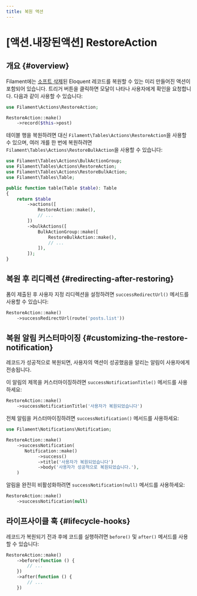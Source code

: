 ```yaml
---
title: 복원 액션
---
```

# [액션.내장된액션] RestoreAction
## 개요 {#overview}

Filament에는 [소프트 삭제](/laravel/12.x/eloquent#soft-deleting)된 Eloquent 레코드를 복원할 수 있는 미리 만들어진 액션이 포함되어 있습니다. 트리거 버튼을 클릭하면 모달이 나타나 사용자에게 확인을 요청합니다. 다음과 같이 사용할 수 있습니다:

```php
use Filament\Actions\RestoreAction;

RestoreAction::make()
    ->record($this->post)
```

테이블 행을 복원하려면 대신 `Filament\Tables\Actions\RestoreAction`을 사용할 수 있으며, 여러 개를 한 번에 복원하려면 `Filament\Tables\Actions\RestoreBulkAction`을 사용할 수 있습니다:

```php
use Filament\Tables\Actions\BulkActionGroup;
use Filament\Tables\Actions\RestoreAction;
use Filament\Tables\Actions\RestoreBulkAction;
use Filament\Tables\Table;

public function table(Table $table): Table
{
    return $table
        ->actions([
            RestoreAction::make(),
            // ...
        ])
        ->bulkActions([
            BulkActionGroup::make([
                RestoreBulkAction::make(),
                // ...
            ]),
        ]);
}
```

## 복원 후 리디렉션 {#redirecting-after-restoring}

폼이 제출된 후 사용자 지정 리디렉션을 설정하려면 `successRedirectUrl()` 메서드를 사용할 수 있습니다:

```php
RestoreAction::make()
    ->successRedirectUrl(route('posts.list'))
```

## 복원 알림 커스터마이징 {#customizing-the-restore-notification}

레코드가 성공적으로 복원되면, 사용자의 액션이 성공했음을 알리는 알림이 사용자에게 전송됩니다.

이 알림의 제목을 커스터마이징하려면 `successNotificationTitle()` 메서드를 사용하세요:

```php
RestoreAction::make()
    ->successNotificationTitle('사용자가 복원되었습니다')
```

전체 알림을 커스터마이징하려면 `successNotification()` 메서드를 사용하세요:

```php
use Filament\Notifications\Notification;

RestoreAction::make()
    ->successNotification(
       Notification::make()
            ->success()
            ->title('사용자가 복원되었습니다')
            ->body('사용자가 성공적으로 복원되었습니다.'),
    )
```

알림을 완전히 비활성화하려면 `successNotification(null)` 메서드를 사용하세요:

```php
RestoreAction::make()
    ->successNotification(null)
```

## 라이프사이클 훅 {#lifecycle-hooks}

레코드가 복원되기 전과 후에 코드를 실행하려면 `before()` 및 `after()` 메서드를 사용할 수 있습니다:

```php
RestoreAction::make()
    ->before(function () {
        // ...
    })
    ->after(function () {
        // ...
    })
```
